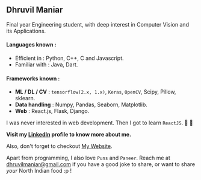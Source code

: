 ## Dhruvil Maniar

Final year Engineering student, with deep interest in Computer Vision and its Applications.

#### Languages known :
* Efficient in  : Python, C++, C and Javascript.
* Familiar with : Java, Dart.

#### Frameworks known :
* **ML / DL / CV**  : `tensorflow(2.x, 1.x)`, `Keras`, `OpenCV`, Scipy, Pillow, sklearn.
* **Data handling** : Numpy, Pandas, Seaborn, Matplotlib.
* **Web**           : React.js, Flask, Django.

I was never interested in web development. Then I got to learn `ReactJS`. :star_struck: :heartbeat:


**Visit my [LinkedIn](https://linkedin.com/in/dhruvilmaniar) profile to know more about me.**

Also, don't forget to checkout [My Website](https://dhruvilmaniar.github.io/).


Apart from programming, I also love `Puns` and `Paneer`.
Reach me at [dhruvilmaniar@gmail.com](https://mail.google.com/mail/u/dhruvilmaniar@gmail.com) if you have a good joke to share, or want to share *your* North Indian food :p !